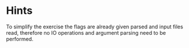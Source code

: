# Hints

To simplify the exercise the flags are already given parsed and input files read,
therefore no IO operations and argument parsing need to be performed.
